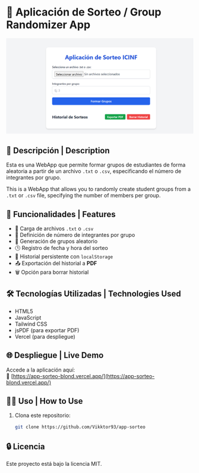 # 🎲 Aplicación de Sorteo / Group Randomizer App

![Vista previa de la aplicación](./assets/screenshot.png)

## 📌 Descripción | Description

Esta es una WebApp que permite formar grupos de estudiantes de forma aleatoria a partir de un archivo `.txt` o `.csv`, especificando el número de integrantes por grupo.

This is a WebApp that allows you to randomly create student groups from a `.txt` or `.csv` file, specifying the number of members per group.

## 🚀 Funcionalidades | Features

- 📂 Carga de archivos `.txt` o `.csv`
- 🔢 Definición de número de integrantes por grupo
- 🎯 Generación de grupos aleatorio
- 🕒 Registro de fecha y hora del sorteo
- 💾 Historial persistente con `localStorage`
- 📤 Exportación del historial a **PDF**
- 🗑️ Opción para borrar historial

## 🛠️ Tecnologías Utilizadas | Technologies Used

- HTML5
- JavaScript
- Tailwind CSS
- jsPDF (para exportar PDF)
- Vercel (para despliegue)

## 🌐 Despliegue | Live Demo

Accede a la aplicación aquí:  
🔗 [https://app-sorteo-blond.vercel.app/](https://app-sorteo-blond.vercel.app/)

## 🧑‍💻 Uso | How to Use

1. Clona este repositorio:
   ```bash
   git clone https://github.com/Vikktor93/app-sorteo

## 🔒 Licencia
Este proyecto está bajo la licencia MIT.
